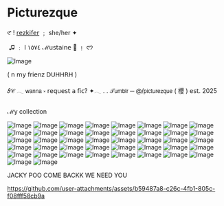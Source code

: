 # Picturezque
 ‎𑣲 ! [𝗋𝖾𝗓𝗄𝗂𝖿𝖾𝗋](https://www.tumblr.com/blog/picturezque) ﹔‎ she/her ✦


‎ ♫  ﹕ I ١٥٧٤ ℳ𝗎𝗌𝗍𝖺𝗂𝗇𝖾 🧸 ﹗  𑣩𑣨

![Image](https://github.com/user-attachments/assets/08055a48-6a2f-4f7a-977c-0f45c64b42c4)

( 𝗇 𝗆𝗒 𝖿𝗋𝗂𝖾𝗇𝗓 𝖣𝖴𝖧𝖧𝖱𝖧 )
 
‎𝜗𝒞 𓂃 𝗐𝖺𝗇𝗇𝖺 ༝ 𝗋𝖾𝗊𝗎𝖾𝗌𝗍 𝖺 𝖿𝗂𝖼? ✦𓂃 . . 𝒯𝗎𝗆𝖻𝗅𝗋 ─ @/𝗉𝗂𝖼𝗍𝗎𝗋𝖾𝗓𝗊𝗎𝖾 ( 櫻 ) 𝖾𝗌𝗍. 2025



ℳy collection

![Image](https://github.com/user-attachments/assets/a5f44fb8-bb3c-4b1a-8dac-86e6b167364b)
![Image](https://github.com/user-attachments/assets/991d7721-9539-4ac5-89dc-9fcf1ee1412c)
![Image](https://github.com/user-attachments/assets/8e3939a5-c54e-4a6c-a901-dc7a43204f30)
![Image](https://github.com/user-attachments/assets/e68cc32a-30b0-4fde-862d-a4d0be0eebba)
![Image](https://github.com/user-attachments/assets/3cd4fa62-4f56-4b6f-9781-9237e85e0117)
![Image](https://github.com/user-attachments/assets/cb5f4673-3fc7-4080-9919-f1b255dadbc4)
![Image](https://github.com/user-attachments/assets/8b193c30-9aea-466a-a9af-9ed021ad8d35)
![Image](https://github.com/user-attachments/assets/476d85fb-42e6-4b9f-9612-394003c9a3ca)
![Image](https://github.com/user-attachments/assets/c121e23e-5fd5-4201-b499-e39945686581)
![Image](https://github.com/user-attachments/assets/5a8895b3-9b61-48c5-b6e7-1d24b79eeee9)
![Image](https://github.com/user-attachments/assets/207d5401-242e-471b-aa8e-59967020f4b2)
![Image](https://github.com/user-attachments/assets/6e43e19b-a5c5-4969-a402-550dc35267f3)
![Image](https://github.com/user-attachments/assets/36b7181b-1b14-4167-9b18-8addcecf4261)
![Image](https://github.com/user-attachments/assets/fe963c69-b4b8-45f9-8fcb-32fd46ffa5ef)
![Image](https://github.com/user-attachments/assets/beaaf110-5132-4376-94b1-2182bb768aa8)
![Image](https://github.com/user-attachments/assets/3dd3299a-19d1-4f50-9809-3396d54a81db)
![Image](https://github.com/user-attachments/assets/837e2e5d-14b2-4c41-8e2a-ac31b1f38c1d)
![Image](https://github.com/user-attachments/assets/18fc6a8c-97b8-4b20-8759-983fac09eea3)
![Image](https://github.com/user-attachments/assets/cec00e21-bc2d-46b8-91ed-430ca389a901)
![Image](https://github.com/user-attachments/assets/a8151761-8826-49dc-b2bf-21bbae955d8f)
![Image](https://github.com/user-attachments/assets/3a44e59b-64e8-4395-8c48-eae84c440c83)
![Image](https://github.com/user-attachments/assets/ad42c28c-73e1-40a3-a2ce-ebdde0547998)
![Image](https://github.com/user-attachments/assets/1768b11a-2ad3-4136-8d72-830303818b2c)
![Image](https://github.com/user-attachments/assets/f34f0b38-3b5f-425a-a256-8f0e030afa7a)
![Image](https://github.com/user-attachments/assets/9417dc87-b647-4dab-914a-cead8780788a)
![Image](https://github.com/user-attachments/assets/3dfde940-0563-4a78-9eff-83c8df0ae7d7)
![Image](https://github.com/user-attachments/assets/17318eaf-c090-4fae-ae8e-20b79dcbcfcb)
![Image](https://github.com/user-attachments/assets/d8b17097-ef75-4e4f-a71f-bd7d611c829c)
![Image](https://github.com/user-attachments/assets/20c8e835-44b2-4f93-a562-eff14e224c87)
![Image](https://github.com/user-attachments/assets/3d0d0c18-8318-4606-aedc-9e5160925d44)
![Image](https://github.com/user-attachments/assets/848e3a4b-58ff-474d-9702-b41d7652331f)
![Image](https://github.com/user-attachments/assets/0a5290f1-4b1f-4654-afe9-b307cef242ee)
![Image](https://github.com/user-attachments/assets/f005f47a-5397-452c-a341-72be07b7cecf)
![Image](https://github.com/user-attachments/assets/07b5d2a8-3b2b-473d-8c13-a61538e0f1b0)
![Image](https://github.com/user-attachments/assets/cffebe26-4ecf-4835-bad3-d929544222fb)
![Image](https://github.com/user-attachments/assets/0b4cd4ca-a279-46eb-98fc-d5ba5452717a)
![Image](https://github.com/user-attachments/assets/d159a6d6-8789-43db-8b15-2c24842ff6fa)
![Image](https://github.com/user-attachments/assets/38d03b67-1512-4afa-a58a-d2992b3631f2)
![Image](https://github.com/user-attachments/assets/5fde8699-1754-4fb7-9cb8-873fa3992785)
![Image](https://github.com/user-attachments/assets/af00e47b-c959-45cc-acc8-454260169f3f)
![Image](https://github.com/user-attachments/assets/4ab18147-808b-440a-9659-be0151cc34e8)
![Image](https://github.com/user-attachments/assets/42321cc0-5fb6-4451-ae2c-b51bd23bd510)




JACKY POO COME BACKK WE NEED YOU

https://github.com/user-attachments/assets/b59487a8-c26c-4fb1-805c-f08fff58cb9a

